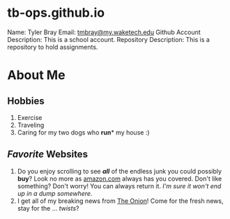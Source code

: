 # tb-ops.github.io
Name: Tyler Bray
Email: tmbray@my.waketech.edu
Github Account Description: This is a school account.
Repository Description: This is a repository to hold assignments.

# About Me
## **Hobbies**
1. Exercise
2. Traveling
3. Caring for my two dogs who **run*** my house :)
## _Favorite_ Websites
1. Do you enjoy scrolling to see ***all*** of the endless junk you could possibly **buy**? Look no more as [amazon.com](https://www.amazon.com/) always has you covered. Don't like something? Don't worry! You can always return it. _I'm sure it won't end up in a dump somewhere._
2. I get all of my breaking news from [The Onion](https://theonion.com/)! Come for the fresh news, stay for the ... _twists_?
